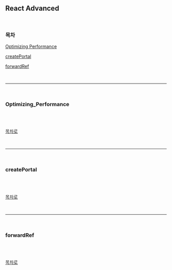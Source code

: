 ## React Advanced

<br />

### 목차

[Optimizing Performance](#Optimizing_Performance)

[createPortal](#createPortal)

[forwardRef](#forwardRef)

<br />

---

<br />

### Optimizing_Performance

<br />



<br />

[목차로](#목차)

<br />

---

<br />

### createPortal

<br />



<br />

[목차로](#목차)

<br />

---

<br />

### forwardRef

<br />



<br />

[목차로](#목차)

<br />
